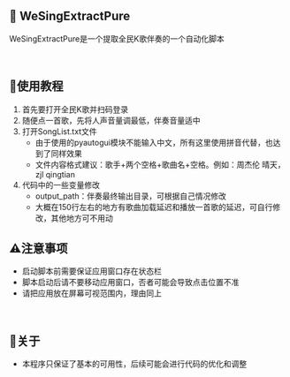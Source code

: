 ##  📑 WeSingExtractPure
WeSingExtractPure是一个提取全民K歌伴奏的一个自动化脚本

<br>  

## 📌使用教程
1. 首先要打开全民K歌并扫码登录
2. 随便点一首歌，先将人声音量调最低，伴奏音量适中
3. 打开SongList.txt文件
    - 由于使用的pyautogui模块不能输入中文，所有这里使用拼音代替，也达到了同样效果
    - 文件内容格式建议：歌手+两个空格+歌曲名+空格。例如：周杰伦 晴天， zjl  qingtian 
4. 代码中的一些变量修改
    - output_path：伴奏最终输出目录，可根据自己情况修改
    - 大概在150行左右的地方有歌曲加载延迟和播放一首歌的延迟，可自行修改，其他地方可不用动
    

## ⚠️注意事项
 - 启动脚本前需要保证应用窗口存在状态栏
 - 脚本启动后请不要移动应用窗口，否者可能会导致点击位置不准
 - 请把应用放在屏幕可视范围内，理由同上

<br>  

## 🚀关于
 - 本程序只保证了基本的可用性，后续可能会进行代码的优化和调整
